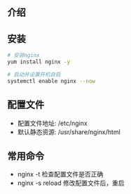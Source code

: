 ## 介绍



## 安装

```bash
# 安装nginx
yum install nginx -y

# 启动并设置开机自启
systemctl enable nginx --now
```



## 配置文件

- 配置文件地址: /etc/nginx
- 默认静态资源: /usr/share/nginx/html



## 常用命令

- nginx -t   检查配置文件是否正确
- nginx -s reload  修改配置文件后，重启
